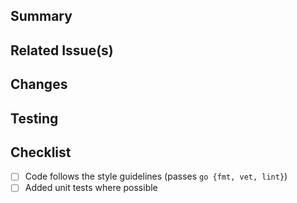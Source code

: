 ## Summary

<!-- Please provide a brief summary of the changes in this PR. -->

## Related Issue(s)

<!-- List related issue(s) here. For example:
- Issue #1
- Issue #2
-->

## Changes

<!-- List the major changes made in this PR. For example:
- Added <x> functionality
- Fixed typo <y>
-->

## Testing

<!-- Describe how these changes have been tested. -->
<!-- e.g. "Ran full suite of unit tests locally -->

## Checklist

- [ ] Code follows the style guidelines (passes `go {fmt, vet, lint}`)
- [ ] Added unit tests where possible